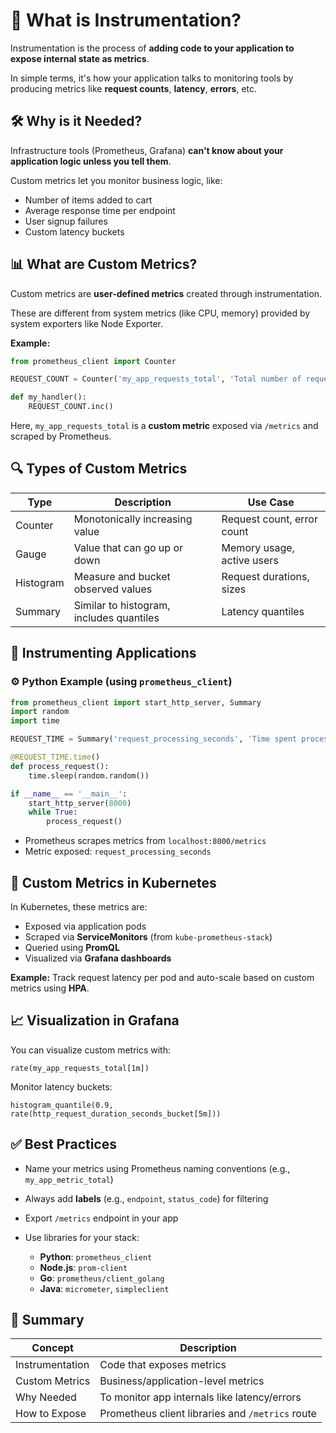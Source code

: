 # 📀 What is Instrumentation?

Instrumentation is the process of **adding code to your application to expose internal state as metrics**.

In simple terms, it's how your application talks to monitoring tools by producing metrics like **request counts**, **latency**, **errors**, etc.

## 🛠️ Why is it Needed?

Infrastructure tools (Prometheus, Grafana) **can't know about your application logic unless you tell them**.

Custom metrics let you monitor business logic, like:

* Number of items added to cart
* Average response time per endpoint
* User signup failures
* Custom latency buckets

## 📊 What are Custom Metrics?

Custom metrics are **user-defined metrics** created through instrumentation.

These are different from system metrics (like CPU, memory) provided by system exporters like Node Exporter.

**Example:**

```python
from prometheus_client import Counter

REQUEST_COUNT = Counter('my_app_requests_total', 'Total number of requests')

def my_handler():
    REQUEST_COUNT.inc()
```

Here, `my_app_requests_total` is a **custom metric** exposed via `/metrics` and scraped by Prometheus.

## 🔍 Types of Custom Metrics

| Type      | Description                              | Use Case                   |
| --------- | ---------------------------------------- | -------------------------- |
| Counter   | Monotonically increasing value           | Request count, error count |
| Gauge     | Value that can go up or down             | Memory usage, active users |
| Histogram | Measure and bucket observed values       | Request durations, sizes   |
| Summary   | Similar to histogram, includes quantiles | Latency quantiles          |

## 🧠 Instrumenting Applications

### ⚙️ Python Example (using `prometheus_client`)

```python
from prometheus_client import start_http_server, Summary
import random
import time

REQUEST_TIME = Summary('request_processing_seconds', 'Time spent processing request')

@REQUEST_TIME.time()
def process_request():
    time.sleep(random.random())

if __name__ == '__main__':
    start_http_server(8000)
    while True:
        process_request()
```

* Prometheus scrapes metrics from `localhost:8000/metrics`
* Metric exposed: `request_processing_seconds`

## 🚀 Custom Metrics in Kubernetes

In Kubernetes, these metrics are:

* Exposed via application pods
* Scraped via **ServiceMonitors** (from `kube-prometheus-stack`)
* Queried using **PromQL**
* Visualized via **Grafana dashboards**

**Example:** Track request latency per pod and auto-scale based on custom metrics using **HPA**.

## 📈 Visualization in Grafana

You can visualize custom metrics with:

```promql
rate(my_app_requests_total[1m])
```

Monitor latency buckets:

```promql
histogram_quantile(0.9, rate(http_request_duration_seconds_bucket[5m]))
```

## ✅ Best Practices

* Name your metrics using Prometheus naming conventions (e.g., `my_app_metric_total`)
* Always add **labels** (e.g., `endpoint`, `status_code`) for filtering
* Export `/metrics` endpoint in your app
* Use libraries for your stack:

  * **Python**: `prometheus_client`
  * **Node.js**: `prom-client`
  * **Go**: `prometheus/client_golang`
  * **Java**: `micrometer`, `simpleclient`

## 🧠 Summary

| Concept         | Description                                      |
| --------------- | ------------------------------------------------ |
| Instrumentation | Code that exposes metrics                        |
| Custom Metrics  | Business/application-level metrics               |
| Why Needed      | To monitor app internals like latency/errors     |
| How to Expose   | Prometheus client libraries and `/metrics` route |

